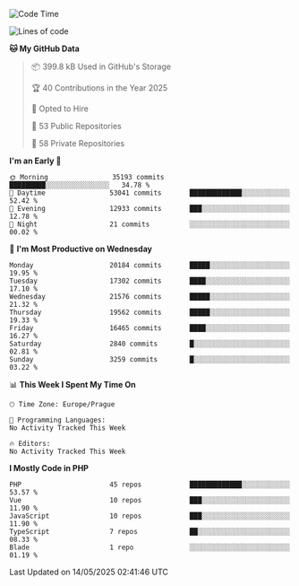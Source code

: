 <!--START_SECTION:waka-->
![Code Time](http://img.shields.io/badge/Code%20Time-1%2C584%20hrs%203%20mins-blue)

![Lines of code](https://img.shields.io/badge/From%20Hello%20World%20I%27ve%20Written-29.7%20million%20lines%20of%20code-blue)

**🐱 My GitHub Data** 

> 📦 399.8 kB Used in GitHub's Storage 
 > 
> 🏆 40 Contributions in the Year 2025
 > 
> 💼 Opted to Hire
 > 
> 📜 53 Public Repositories 
 > 
> 🔑 58 Private Repositories 
 > 
**I'm an Early 🐤** 

```text
🌞 Morning                35193 commits       █████████░░░░░░░░░░░░░░░░   34.78 % 
🌆 Daytime                53041 commits       █████████████░░░░░░░░░░░░   52.42 % 
🌃 Evening                12933 commits       ███░░░░░░░░░░░░░░░░░░░░░░   12.78 % 
🌙 Night                  21 commits          ░░░░░░░░░░░░░░░░░░░░░░░░░   00.02 % 
```
📅 **I'm Most Productive on Wednesday** 

```text
Monday                   20184 commits       █████░░░░░░░░░░░░░░░░░░░░   19.95 % 
Tuesday                  17302 commits       ████░░░░░░░░░░░░░░░░░░░░░   17.10 % 
Wednesday                21576 commits       █████░░░░░░░░░░░░░░░░░░░░   21.32 % 
Thursday                 19562 commits       █████░░░░░░░░░░░░░░░░░░░░   19.33 % 
Friday                   16465 commits       ████░░░░░░░░░░░░░░░░░░░░░   16.27 % 
Saturday                 2840 commits        █░░░░░░░░░░░░░░░░░░░░░░░░   02.81 % 
Sunday                   3259 commits        █░░░░░░░░░░░░░░░░░░░░░░░░   03.22 % 
```


📊 **This Week I Spent My Time On** 

```text
🕑︎ Time Zone: Europe/Prague

💬 Programming Languages: 
No Activity Tracked This Week

🔥 Editors: 
No Activity Tracked This Week
```

**I Mostly Code in PHP** 

```text
PHP                      45 repos            █████████████░░░░░░░░░░░░   53.57 % 
Vue                      10 repos            ███░░░░░░░░░░░░░░░░░░░░░░   11.90 % 
JavaScript               10 repos            ███░░░░░░░░░░░░░░░░░░░░░░   11.90 % 
TypeScript               7 repos             ██░░░░░░░░░░░░░░░░░░░░░░░   08.33 % 
Blade                    1 repo              ░░░░░░░░░░░░░░░░░░░░░░░░░   01.19 % 
```




 Last Updated on 14/05/2025 02:41:46 UTC
<!--END_SECTION:waka-->
<!--
**AlexKratky/AlexKratky** is a ✨ _special_ ✨ repository because its `README.md` (this file) appears on your GitHub profile.

Here are some ideas to get you started:

- 🔭 I’m currently working on ...
- 🌱 I’m currently learning ...
- 👯 I’m looking to collaborate on ...
- 🤔 I’m looking for help with ...
- 💬 Ask me about ...
- 📫 How to reach me: ...
- 😄 Pronouns: ...
- ⚡ Fun fact: ...
-->
